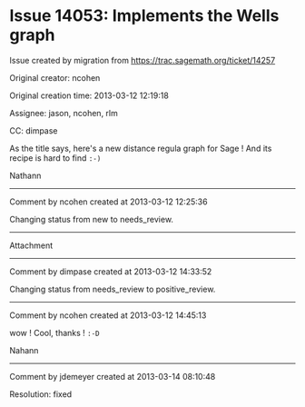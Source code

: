 # Issue 14053: Implements the Wells graph

Issue created by migration from https://trac.sagemath.org/ticket/14257

Original creator: ncohen

Original creation time: 2013-03-12 12:19:18

Assignee: jason, ncohen, rlm

CC:  dimpase

As the title says, here's a new distance regula graph for Sage ! And its recipe is hard to find `:-)`

Nathann


---

Comment by ncohen created at 2013-03-12 12:25:36

Changing status from new to needs_review.


---

Attachment


---

Comment by dimpase created at 2013-03-12 14:33:52

Changing status from needs_review to positive_review.


---

Comment by ncohen created at 2013-03-12 14:45:13

wow ! Cool, thanks ! `:-D`

Nahann


---

Comment by jdemeyer created at 2013-03-14 08:10:48

Resolution: fixed
